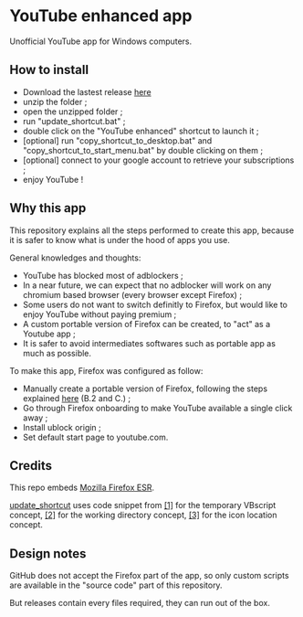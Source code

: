 # YouTube enhanced app
Unofficial YouTube app for Windows computers.

## How to install

* Download the lastest release [here](https://github.com/roxenor/youtube-enhanced/releases/latest/youtube-enhanced-windows64.zip)
* unzip the folder ;
* open the unzipped folder ;
* run "update_shortcut.bat" ;
* double click on the "YouTube enhanced" shortcut to launch it ;
* [optional] run "copy_shortcut_to_desktop.bat" and "copy_shortcut_to_start_menu.bat" by double clicking on them ;
* [optional] connect to your google account to retrieve your subscriptions ;
* enjoy YouTube !

## Why this app

This repository explains all the steps performed to create this app, because it is safer to know what is under the hood of apps you use.

General knowledges and thoughts:
* YouTube has blocked most of adblockers ;
* In a near future, we can expect that no adblocker will work on any chromium based browser (every browser except Firefox) ;
* Some users do not want to switch definitly to Firefox, but would like to enjoy YouTube without paying premium ;
* A custom portable version of Firefox can be created, to "act" as a Youtube app ;
* It is safer to avoid intermediates softwares such as portable app as much as possible.

To make this app, Firefox was configured as follow:
* Manually create a portable version of Firefox, following the steps explained [here](https://forums.mozillazine.org/viewtopic.php?f=23&t=2821799) (B.2 and C.) ;
* Go through Firefox onboarding to make YouTube available a single click away ;
* Install ublock origin ;
* Set default start page to youtube.com.

## Credits

This repo embeds [Mozilla Firefox ESR](https://www.mozilla.org/fr/firefox/all/#product-desktop-esr).

[update_shortcut]() uses code snippet from [[1]](https://superuser.com/questions/455364/how-to-create-a-shortcut-using-a-batch-script) for the temporary VBscript concept, [[2]](https://stackoverflow.com/questions/29322003/modify-start-in-properties-box-of-shortcut-with-vbs) for the working directory concept, [[3]](https://stackoverflow.com/questions/36854003/using-vbscript-or-batch-to-change-shortcut-icon) for the icon location concept.

## Design notes

GitHub does not accept the Firefox part of the app, so only custom scripts are available in the "source code" part of this repository.

But releases contain every files required, they can run out of the box.